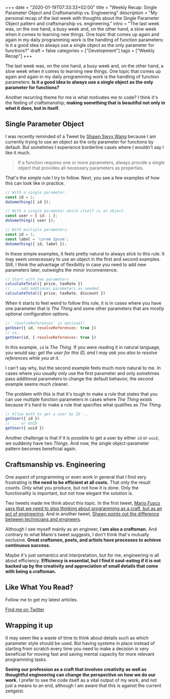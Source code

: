 +++
date = "2020-01-19T07:33:33+02:00"
title = "Weekly Recap: Single Parameter Object and Craftsmanship vs. Engineering"
description = "My personal recap of the last week with thoughts about the Single Parameter Object pattern and craftsmanship vs. engineering."
intro = "The last week was, on the one hand, a busy week and, on the other hand, a slow week when it comes to learning new things. One topic that comes up again and again in my daily programming work is the handling of function parameters: Is it a good idea to always use a single object as the only parameter for functions?"
draft = false
categories = ["Development"]
tags = ["Weekly Recap"]
+++

The last week was, on the one hand, a busy week and, on the other hand, a slow week when it comes to learning new things. One topic that comes up again and again in my daily programming work is the handling of function parameters: **Is it a good idea to always use a single object as the only parameter for functions?**

Another recurring theme for me is what motivates me to code? I think it's the feeling of craftsmanship; **making something that is beautiful not only in what it does, but in itself.**

## Single Parameter Object

I was recently reminded of a Tweet by [Shawn Swyx Wang](https://twitter.com/swyx/status/1198632709834326021) because I am currently trying to use an object as the only parameter for functions by default. But sometimes I experience borderline cases where I wouldn't say I like it much.

> If a function requires one or more parameters, always provide a single object that provides all necessary parameters as properties.

That's the simple rule I try to follow. Next, you see a few examples of how this can look like in practice.

```js
// With a single parameter.
const id = 1;
doSomething({ id });

// With a single parameter which itself is an object.
const user = { id: 1 };
doSomething({ user });

// With multiple parameters.
const id = 1;
const label = 'Lorem Ipsum';
doSomething({ id, label });
```

In these simple examples, it feels pretty natural to always stick to this rule. It may seem unnecessary to use an object in the first and second examples. Still, I think the advantage of flexibility in case you need to add new parameters later, outweighs the minor inconvenience.

```js
// Start with two parameters ...
calculateTotal({ price, taxRate })
// ... add addtional parameters as needed.
calculateTotal({ price, taxRate, discount })
```

When it starts to feel weird to follow this rule, it is in cases where you have one parameter that is *The Thing* and some other parameters that are mostly optional configuration options.

```js
// `resolveReferences` is optional!
getUser({ id, resolveReferences: true })
// vs.
getUser(id, { resolveReferences: true })
```

In this example, `id` is *The Thing*. If you were reading it in natural language, you would say: *get the user for this ID, and I may ask you also to resolve references while you at it.*

I can't say why, but the second example feels much more natural to me. In cases where you usually only use the first parameter and only sometimes pass additional parameters to change the default behavior, the second example seems much cleaner.

The problem with this is that it's tough to make a rule that states that you can use multiple function parameters in cases where *The Thing* exists because it's hard to make a rule that specifies what qualifies as *The Thing*.

```js
// Allow both to get a user by ID ...
getUser({ id })
// ... or UUID
getUser({ uuid })
```

Another challenge is that if it is possible to get a user by either `id` or `uuid`, we suddenly have two *Things*. And now, the single object-parameter pattern becomes beneficial again.

## Craftsmanship vs. Engineering

One aspect of programming or even work in general that I find very frustrating is **the need to be efficient at all costs.** That only the result counts. Only what you produce, but not how it is done. Only the functionality is important, but not how elegant the solution is.

Two tweets made me think about this topic. In the first tweet, [Mario Fusco says that we need to stop thinking about programming as a craft, but as an act of engineering](https://twitter.com/mariofusco/status/1216044413442498560). And in another tweet, [Shawn points out the difference between technicians and engineers](https://twitter.com/swyx/status/1213801962900271106).

Although I see myself mainly as an engineer, **I am also a craftsman.** And contrary to what Mario's tweet suggests, I don't think that's mutually exclusive. **Great craftsmen, poets, and artists have processes to achieve continuous success.**

Maybe it's just semantics and interpretation, but for me, engineering is all about efficiency. **Efficiency is essential, but I find it soul-eating if it is not backed up by the creativity and appreciation of small details that come with being a craftsman.**

<div class="c-content__broad">
  <div class="c-twitter-teaser">
    <div class="c-twitter-teaser__content">
      <h2 class="c-twitter-teaser__headline">Like What You Read?</h2>
      <p class="c-twitter-teaser__body">
        Follow me to get my latest articles.
      </p>
      <a class="c-button c-button--outline c-twitter-teaser__button" rel="nofollow" href="https://twitter.com/maoberlehner" data-event-category="link" data-event-action="click: contact" data-event-label="Twitter (article content)">
        Find me on Twitter
      </a>
    </div>
  </div>
</div>

## Wrapping it up

It may seem like a waste of time to think about details such as which parameter style should be used. But having systems in place instead of starting from scratch every time you need to make a decision is very beneficial for moving fast and saving mental capacity for more relevant programming tasks.

**Seeing our profession as a craft that involves creativity as well as thoughtful engineering can change the perspective on how we do our work.** I prefer to see the code itself as a vital output of my work, and not just a means to an end, although I am aware that this is against the current zeitgeist.
